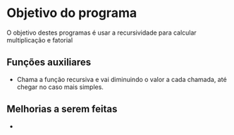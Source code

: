 # Objetivo do programa
O objetivo destes programas é usar a recursividade para calcular multiplicação e fatorial

## Funções auxiliares
- Chama a função recursiva e vai diminuindo o valor a cada chamada, até chegar no caso mais simples.

## Melhorias a serem feitas
- 